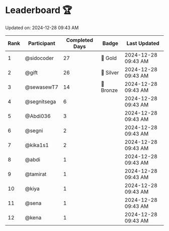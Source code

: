 # Leaderboard 🏆

Updated on: 2024-12-28 09:43 AM

| Rank | Participant       | Completed Days | Badge      | Last Updated         |
|------|-------------------|----------------|------------|----------------------|
| 1    | @sidocoder        | 27             | 🏅 Gold     | 2024-12-28 09:43 AM |
| 2    | @gift             | 26             | 🥈 Silver   | 2024-12-28 09:43 AM |
| 3    | @sewasewT7        | 14             | 🥉 Bronze   | 2024-12-28 09:43 AM |
| 4    | @segnitsega       | 6              |            | 2024-12-28 09:43 AM |
| 5    | @Abdi036          | 3              |            | 2024-12-28 09:43 AM |
| 6    | @segni            | 2              |            | 2024-12-28 09:43 AM |
| 7    | @kika1s1          | 2              |            | 2024-12-28 09:43 AM |
| 8    | @abdi             | 1              |            | 2024-12-28 09:43 AM |
| 9    | @tamirat          | 1              |            | 2024-12-28 09:43 AM |
| 10   | @kiya             | 1              |            | 2024-12-28 09:43 AM |
| 11   | @sena             | 1              |            | 2024-12-28 09:43 AM |
| 12   | @kena             | 1              |            | 2024-12-28 09:43 AM |

